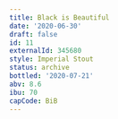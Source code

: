 ```yaml
---
title: Black is Beautiful
date: '2020-06-30'
draft: false
id: 11
externalId: 345680
style: Imperial Stout
status: archive
bottled: '2020-07-21'
abv: 8.6
ibu: 70
capCode: BiB
---
```

